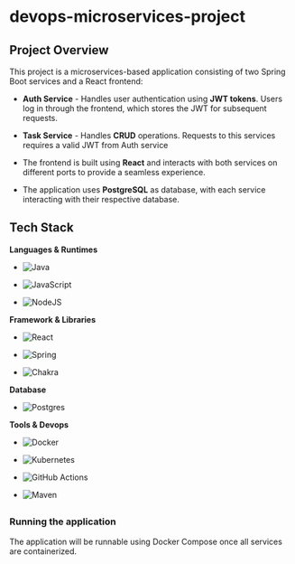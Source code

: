 # devops-microservices-project

## Project Overview
This project is a microservices-based application consisting of two Spring Boot services and a React frontend:

* **Auth Service** - Handles user authentication using **JWT tokens**. Users log in through the frontend, which stores the JWT for subsequent requests.

* **Task Service** - Handles **CRUD** operations. Requests to this services requires a valid JWT from Auth service

* The frontend is built using **React** and interacts with both services on different ports to provide a seamless experience.

* The application uses **PostgreSQL** as database, with each service interacting with their respective database.

## Tech Stack
**Languages & Runtimes**
* ![Java](https://img.shields.io/badge/java-%23ED8B00.svg?style=for-the-badge&logo=openjdk&logoColor=white)

* ![JavaScript](https://img.shields.io/badge/javascript-%23323330.svg?style=for-the-badge&logo=javascript&logoColor=%23F7DF1E)

* ![NodeJS](https://img.shields.io/badge/node.js-6DA55F?style=for-the-badge&logo=node.js&logoColor=white)

**Framework & Libraries**

* ![React](https://img.shields.io/badge/react-%2320232a.svg?style=for-the-badge&logo=react&logoColor=%2361DAFB)

* ![Spring](https://img.shields.io/badge/spring-%236DB33F.svg?style=for-the-badge&logo=spring&logoColor=white)

* ![Chakra](https://img.shields.io/badge/chakra-%234ED1C5.svg?style=for-the-badge&logo=chakraui&logoColor=white)

**Database**

* ![Postgres](https://img.shields.io/badge/postgres-%23316192.svg?style=for-the-badge&logo=postgresql&logoColor=white)

**Tools & Devops**

* ![Docker](https://img.shields.io/badge/docker-%230db7ed.svg?style=for-the-badge&logo=docker&logoColor=white)

* ![Kubernetes](https://img.shields.io/badge/kubernetes-%23326ce5.svg?style=for-the-badge&logo=kubernetes&logoColor=white)

* ![GitHub Actions](https://img.shields.io/badge/github%20actions-%232671E5.svg?style=for-the-badge&logo=githubactions&logoColor=white)

* ![Maven](https://img.shields.io/badge/apachemaven-C71A36.svg?style=for-the-badge&logo=apachemaven&logoColor=white)


##

### Running the application
The application will be runnable using Docker Compose once all services are containerized.  





          
